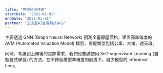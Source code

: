 ```yaml
---
title: "房價預測精進"
startDate: "2021-01-01"
endDate: "2025-01-01"
partner: "玉山暨AI金融科技中心"
---
```


主要透過 GNN (Graph Neural Network) 預測全臺房屋價格，建置高準確度的 AVM (Automated Valuation Model) 模型，房屋類型包括公寓、大樓、透天厝。

同時，考慮到上線後的實際需求，我們也嘗試使用 Self-supervised Learning (自監督式學習) 的方法，在不降低模型準確度的前提下，減少模型的 inference time。